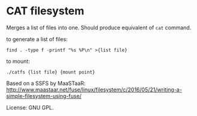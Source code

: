 CAT filesystem
==============

Merges a list of files into one. Should produce equivalent of `cat` command.

to generate a list of files:

	find . -type f -printf "%s %P\n" >{list file}

to mount:

	./catfs {list file} {mount point}

Based on a SSFS by MaaSTaaR: <http://www.maastaar.net/fuse/linux/filesystem/c/2016/05/21/writing-a-simple-filesystem-using-fuse/>

License: GNU GPL.
